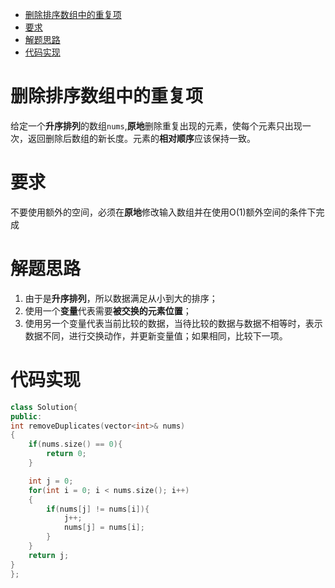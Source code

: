 - [删除排序数组中的重复项](#删除排序数组中的重复项)
- [要求](#要求)
- [解题思路](#解题思路)
- [代码实现](#代码实现)
# 删除排序数组中的重复项
给定一个**升序排列**的数组`nums`,**原地**删除重复出现的元素，使每个元素只出现一次，返回删除后数组的新长度。元素的**相对顺序**应该保持一致。

# 要求
不要使用额外的空间，必须在**原地**修改输入数组并在使用O(1)额外空间的条件下完成

# 解题思路
1. 由于是**升序排列**，所以数据满足从小到大的排序；
2. 使用一个**变量**代表需要**被交换的元素位置**；
3. 使用另一个变量代表当前比较的数据，当待比较的数据与数据不相等时，表示数据不同，进行交换动作，并更新变量值；如果相同，比较下一项。


# 代码实现
```c++
class Solution{
public:
int removeDuplicates(vector<int>& nums)
{
    if(nums.size() == 0){
        return 0;
    }

    int j = 0;
    for(int i = 0; i < nums.size(); i++)
    {
        if(nums[j] != nums[i]){
            j++;
            nums[j] = nums[i];
        }
    }
    return j;
}
};
```

